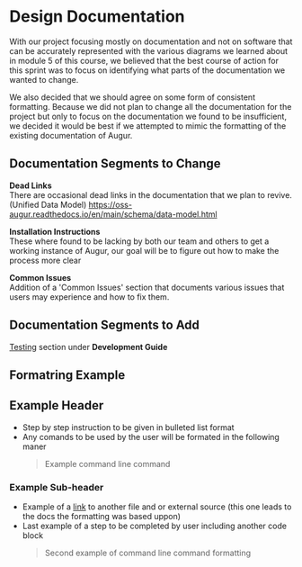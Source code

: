 # Design Documentation

With our project focusing mostly on documentation and not on software that can be accurately represented with the various diagrams we learned about in module 5 of this course, we believed that the best course of action for this sprint was to focus on identifying what parts of the documentation we wanted to change.

We also decided that we should agree on some form of consistent formatting. Because we did not plan to change all the documentation for the project but only to focus on the documentation we found to be insufficient, we decided it would be best if we attempted to mimic the formatting of the existing documentation of Augur.

## Documentation Segments to Change
**Dead Links**  
There are occasional dead links in the documentation that we plan to revive.  
(Unified Data Model) https://oss-augur.readthedocs.io/en/main/schema/data-model.html

**Installation Instructions**  
These where found to be lacking by both our team and others to get a working instance of Augur, our goal will be to figure out how to make the process more clear

**Common Issues**  
Addition of a 'Common Issues' section that documents various issues that users may experience and how to fix them.
## Documentation Segments to Add
[Testing](https://oss-augur.readthedocs.io/en/main/development-guide/testing/toc.html) section under **Development Guide**
## Formatring Example

## Example Header
- Step by step instruction to be given in bulleted list format
- Any comands to be used by the user will be formated in the following maner 
  > Example command line command

### Example Sub-header

- Example of a [link](https://oss-augur.readthedocs.io/en/main/quick-start.html) to another file and or external source (this one leads to the docs the formatting was based uppon)
- Last example of a step to be completed by user including another code block
  > Second example of command line command formatting
